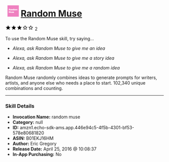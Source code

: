 # &nbsp;<img src="skill_icon" alt="Random Muse icon" width="36"> [Random Muse](http://alexa.amazon.com/#skills/amzn1.echo-sdk-ams.app.446e94c5-4f5b-4301-bf53-578e80681820)
![3 stars](../../images/ic_star_black_18dp_1x.png)![3 stars](../../images/ic_star_black_18dp_1x.png)![3 stars](../../images/ic_star_black_18dp_1x.png)![3 stars](../../images/ic_star_border_black_18dp_1x.png)![3 stars](../../images/ic_star_border_black_18dp_1x.png) 2

To use the Random Muse skill, try saying...

* *Alexa, ask Random Muse to give me an idea*

* *Alexa, ask Random Muse to give me a story idea*

* *Alexa, ask Random Muse to give me a random idea*

Random Muse randomly combines ideas to generate prompts for writers, artists, and anyone else who needs a place to start. 102,340 unique combinations and counting.

***

### Skill Details

* **Invocation Name:** random muse
* **Category:** null
* **ID:** amzn1.echo-sdk-ams.app.446e94c5-4f5b-4301-bf53-578e80681820
* **ASIN:** B01EKJ16HM
* **Author:** Eric Gregory
* **Release Date:** April 25, 2016 @ 10:08:37
* **In-App Purchasing:** No
